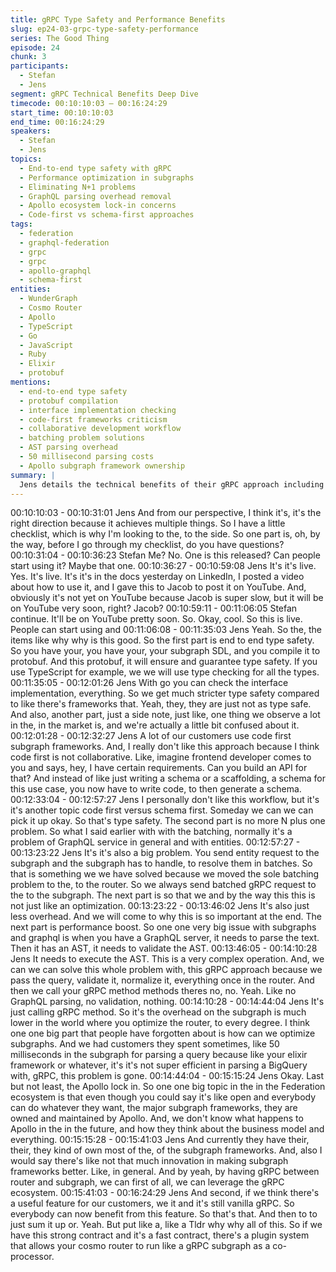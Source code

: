 ```yaml
---
title: gRPC Type Safety and Performance Benefits
slug: ep24-03-grpc-type-safety-performance
series: The Good Thing
episode: 24
chunk: 3
participants:
  - Stefan
  - Jens
segment: gRPC Technical Benefits Deep Dive
timecode: 00:10:10:03 – 00:16:24:29
start_time: 00:10:10:03
end_time: 00:16:24:29
speakers:
  - Stefan
  - Jens
topics:
  - End-to-end type safety with gRPC
  - Performance optimization in subgraphs
  - Eliminating N+1 problems
  - GraphQL parsing overhead removal
  - Apollo ecosystem lock-in concerns
  - Code-first vs schema-first approaches
tags:
  - federation
  - graphql-federation
  - grpc
  - grpc
  - apollo-graphql
  - schema-first
entities:
  - WunderGraph
  - Cosmo Router
  - Apollo
  - TypeScript
  - Go
  - JavaScript
  - Ruby
  - Elixir
  - protobuf
mentions:
  - end-to-end type safety
  - protobuf compilation
  - interface implementation checking
  - code-first frameworks criticism
  - collaborative development workflow
  - batching problem solutions
  - AST parsing overhead
  - 50 millisecond parsing costs
  - Apollo subgraph framework ownership
summary: |
  Jens details the technical benefits of their gRPC approach including guaranteed end-to-end type safety, elimination of N+1 problems through router-level batching, significant performance improvements by removing GraphQL parsing overhead, and reduced dependency on Apollo's ecosystem. He also critiques code-first approaches as less collaborative than schema-first development.
---
```


00:10:10:03 - 00:10:31:01
Jens
And from our perspective, I think it's, it's the right direction because it achieves multiple things.
So I have a little checklist, which is why I'm looking to the, to the side. So one part is, oh, by the
way, before I go through my checklist, do you have questions?
00:10:31:04 - 00:10:36:23
Stefan
Me? No. One is this released? Can people start using it? Maybe that one.
00:10:36:27 - 00:10:59:08
Jens
It's it's live. Yes. It's live. It's it's in the docs yesterday on LinkedIn, I posted a video about how to
use it, and I gave this to Jacob to post it on YouTube. And, obviously it's not yet on YouTube
because Jacob is super slow, but it will be on YouTube very soon, right? Jacob?
00:10:59:11 - 00:11:06:05
Stefan
continue.
It'll be on YouTube pretty soon. So. Okay, cool. So this is live. People can start using and
00:11:06:08 - 00:11:35:03
Jens
Yeah. So the, the items like why why is this good. So the first part is end to end type safety. So
you have your, you have your, your subgraph SDL, and you compile it to protobuf. And this
protobuf, it will ensure and guarantee type safety. If you use TypeScript for example, we we will
use type checking for all the types.
00:11:35:05 - 00:12:01:26
Jens
With go you can check the interface implementation, everything. So we get much stricter type
safety compared to like there's frameworks that. Yeah, they, they are just not as type safe. And
also, another part, just a side note, just like, one thing we observe a lot in the, in the market is,
and we're actually a little bit confused about it.
00:12:01:28 - 00:12:32:27
Jens
A lot of our customers use code first subgraph frameworks. And, I really don't like this approach
because I think code first is not collaborative. Like, imagine frontend developer comes to you
and says, hey, I have certain requirements. Can you build an API for that? And instead of like
just writing a schema or a scaffolding, a schema for this use case, you now have to write code,
to then generate a schema.
00:12:33:04 - 00:12:57:27
Jens
I personally don't like this workflow, but it's it's another topic code first versus schema first.
Someday we can we can pick it up okay. So that's type safety. The second part is no more N
plus one problem. So what I said earlier with with the batching, normally it's a problem of
GraphQL service in general and with entities.
00:12:57:27 - 00:13:23:22
Jens
It's it's also a big problem. You send entity request to the subgraph and the subgraph has to
handle, to resolve them in batches. So that is something we we have solved because we moved
the sole batching problem to the, to the router. So we always send batched gRPC request to the
to the subgraph. The next part is so that we and by the way this this is not just like an
optimization.
00:13:23:22 - 00:13:46:02
Jens
It's also just less overhead. And we will come to why this is so important at the end. The next
part is performance boost. So one one very big issue with subgraphs and graphql is when you
have a GraphQL server, it needs to parse the text. Then it has an AST, it needs to validate the
AST.
00:13:46:05 - 00:14:10:28
Jens
It needs to execute the AST. This is a very complex operation. And, we can we can solve this
whole problem with, this gRPC approach because we pass the query, validate it, normalize it,
everything once in the router. And then we call your gRPC method methods theres no, no. Yeah.
Like no GraphQL parsing, no validation, nothing.
00:14:10:28 - 00:14:44:04
Jens
It's just calling gRPC method. So it's the overhead on the subgraph is much lower in the world
where you optimize the router, to every degree. I think one one big part that people have
forgotten about is how can we optimize subgraphs. And we had customers they spent
sometimes, like 50 milliseconds in the subgraph for parsing a query because like your elixir
framework or whatever, it's it's not super efficient in parsing a BigQuery with, gRPC, this
problem is gone.
00:14:44:04 - 00:15:15:24
Jens
Okay. Last but not least, the Apollo lock in. So one one big topic in the in the Federation
ecosystem is that even though you could say it's like open and everybody can do whatever they
want, the major subgraph frameworks, they are owned and maintained by Apollo. And, we don't
know what happens to Apollo in the in the future, and how they think about the business model
and everything.
00:15:15:28 - 00:15:41:03
Jens
And currently they have their, their, they kind of own most of the, of the subgraph frameworks.
And, also I would say there's like not that much innovation in making subgraph frameworks
better. Like, in general. And by yeah, by having gRPC between router and subgraph, we can
first of all, we can leverage the gRPC ecosystem.
00:15:41:03 - 00:16:24:29
Jens
And second, if we think there's a useful feature for our customers, we it and it's still vanilla
gRPC. So everybody can now benefit from this feature. So that's that. And then to to just sum it
up or. Yeah. But put like a, like a Tldr why why all of this. So if we have this strong contract and
it's a fast contract, there's a plugin system that allows your cosmo router to run like a gRPC
subgraph as a co-processor.